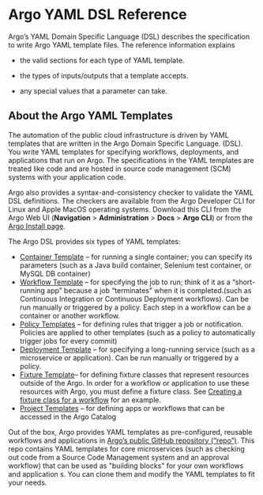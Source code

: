 # Argo YAML DSL Reference

Argo’s YAML Domain Specific Language (DSL) describes the specification to write Argo YAML template files. The reference information explains

*   the valid sections for each type of YAML template.

*   the types of inputs/outputs that a template accepts.

*   any special values that a parameter can take.

## About the Argo YAML Templates

The automation of the public cloud infrastructure is driven by YAML templates that are written in the Argo Domain Specific Language. (DSL). You write YAML templates for specifying workflows, deployments, and applications that run on Argo. The specifications in the YAML templates are treated like code and are hosted in source code management (SCM) systems with your application code.

Argo also provides a syntax-and-consistency checker to validate the YAML DSL definitions. The checkers are available from the Argo Developer CLI for Linux and Apple MacOS operating systems. Download this CLI from the Argo Web UI (**Navigation** > **Administration** > **Docs** > **Argo CLI**) or from the [Argo Install page](https://argoproj.github.io/argo-site/get-started/installation).

The Argo DSL provides six types of YAML templates:

*   [Container Template](./../yaml/container_templates.md) – for running a single container; you can specify its parameters (such as a Java build container, Selenium test container, or MySQL DB container)
*   [Workflow Template](./../yaml/workflow_templates.md) – for specifying the job to run; think of it as a “short-running app” because a job “terminates” when it is completed.(such as Continuous Integration or Continuous Deployment workflows). Can be run manually or triggered by a policy. Each step in a workflow can be a container or another workflow.
*   [Policy Templates](./../yaml/policy_templates.md) – for defining rules that trigger a job or notification. Policies are applied to other templates (such as a policy to automatically trigger jobs for every commit)
*   [Deployment Template](./../yaml/deployment_template.md) – for specifying a long-running service (such as a microservice or application). Can be run manually or triggered by a policy.
*   [Fixture Template](./../yaml/fixture_template.md)– for defining fixture classes that represent resources outside of the Argo. In order for a workflow or application to use these resources with Argo, you must define a fixture class. See [Creating a fixture class for a workflow](ex_create_managed_fixtures.md#CreateFixture) for an example.
*   [Project Templates](./../yaml/project_templates.md) – for defining apps or workflows that can be accessed in the Argo Catalog

Out of the box, Argo provides YAML templates as pre-configured, reusable workflows and applications in [Argo’s public GitHub repository (“repo”)](https://github.com/argoproj "Argo GitHub Repository"). This repo contains YAML templates for core microservices (such as checking out code from a Source Code Management system and an approval workflow) that can be used as "building blocks" for your own workflows and application s. You can clone them and modify the YAML templates to fit your needs.
